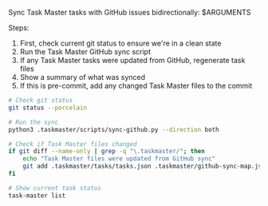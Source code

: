 Sync Task Master tasks with GitHub issues bidirectionally: $ARGUMENTS

Steps:
1. First, check current git status to ensure we're in a clean state
2. Run the Task Master GitHub sync script
3. If any Task Master tasks were updated from GitHub, regenerate task files
4. Show a summary of what was synced
5. If this is pre-commit, add any changed Task Master files to the commit

```bash
# Check git status
git status --porcelain

# Run the sync
python3 .taskmaster/scripts/sync-github.py --direction both

# Check if Task Master files changed
if git diff --name-only | grep -q "\.taskmaster/"; then
    echo "Task Master files were updated from GitHub sync"
    git add .taskmaster/tasks/tasks.json .taskmaster/github-sync-map.json
fi

# Show current task status
task-master list
```